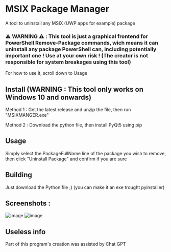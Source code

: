 # MSIX Package Manager
A tool to uninstall any MSIX (UWP apps for example) package

### ⚠️ WARNING ⚠️ : This tool is just a graphical frontend for PowerShell Remove-Package commands, wich means it can uninstall any package PowerShell can, including potentially important one ! Use at your own risk ! (The creator is not responsible for system breakages using this tool)

For how to use it, scroll down to Usage

## Install (WARNING : This tool only works on Windows 10 and onwards)

Method 1 : Get the latest release and unzip the file, then run "MSIXMANGER.exe" 

Method 2 : Download the python file, then install PyQt5 using pip

## Usage

Simply select the PackageFullName line of the package you wish to remove, then click "Uninstall Package" and confirm if you are sure

## Building

Just download the Python file ;) (you can make it an exe trought pyinstaller)

## Screenshots : 

![image](https://github.com/user-attachments/assets/df24aa91-8f43-450b-b49b-a77c59790d02)
![image](https://github.com/user-attachments/assets/e8af39e3-1f34-4415-b6b6-673fbee27523)

## Useless info

Part of this program's creation was assisted by Chat GPT
